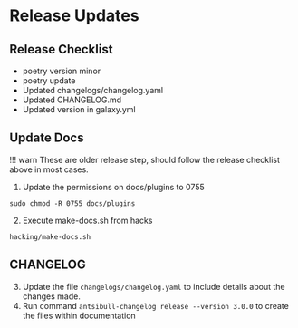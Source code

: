 # Release Updates

## Release Checklist

- poetry version minor
- poetry update
- Updated changelogs/changelog.yaml
- Updated CHANGELOG.md
- Updated version in galaxy.yml


## Update Docs

!!! warn
    These are older release step, should follow the release checklist above in most cases.

1. Update the permissions on docs/plugins to 0755

```
sudo chmod -R 0755 docs/plugins
```

2. Execute make-docs.sh from hacks

```
hacking/make-docs.sh
```

## CHANGELOG

3. Update the file `changelogs/changelog.yaml` to include details about the changes made.
4. Run command `antsibull-changelog release --version 3.0.0` to create the files within documentation
